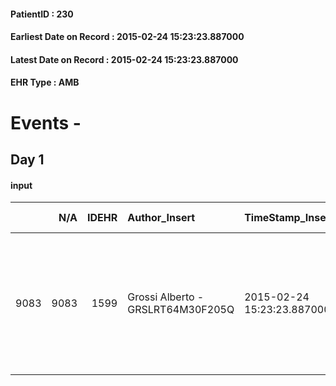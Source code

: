 
#### PatientID : 230
#### Earliest Date on Record : 2015-02-24 15:23:23.887000
#### Latest Date on Record : 2015-02-24 15:23:23.887000
#### EHR Type : AMB

# Events - 

## Day 1

#### input
|      |    N/A |   IDEHR | Author_Insert                     | TimeStamp_Insert           | EHRType   |   PatientID |   IDDigitalSignDocument | persone_vicine   |   Unnamed: 0_x.1 |   IDANAMNESI_SOCIALE | Patient   | FamigliaAltro   | Paziente_T   | FamigliaAltro_T   |   Non_Rilevabile_x.1 | Note_Non_Rilevabile_x.1   | opt_Problemi   | chk_contr_sintomi   | opt_paziente_a   | opt_famiglia_a   | opt_adeguatezza   | opt_paziente_solo   | ds_note_con                                                                                                                   | opt_presente_assente   | Caregiver_principale         | opt_necessario   | opt_paziente_psi   | opt_Ins_vol   | ds_note_prio                                                               | opt_inv_civile            | Needs     | opt_disponibilita_f   | opt_famiglia_psi   | opt_disponibilit_paz   |
|-----:|-------:|--------:|:----------------------------------|:---------------------------|:----------|------------:|------------------------:|:-----------------|-----------------:|---------------------:|:----------|:----------------|:-------------|:------------------|---------------------:|:--------------------------|:---------------|:--------------------|:-----------------|:-----------------|:------------------|:--------------------|:------------------------------------------------------------------------------------------------------------------------------|:-----------------------|:-----------------------------|:-----------------|:-------------------|:--------------|:---------------------------------------------------------------------------|:--------------------------|:----------|:----------------------|:-------------------|:-----------------------|
| 9083 |   9083 |    1599 | Grossi Alberto - GRSLRT64M30F205Q | 2015-02-24 15:23:23.887000 | AMB       |         230 |                   23451 | N/A              |              408 |                  256 | Si#1      | Si#1            | No#0         | Si#1              |                    0 | NR                        | No#0           | controllo sintomi#0 | Congruenti#1     | Congruenti#1     | Da valutare#2     | Si#1                | Vive sola, la famiglia √® intenzionata ad inserire badante nelle 24 ore, un figlio coniugato fuori casa gestisce l'assistenza | Presente#1             | figlio Antonio e nuora Vanda | Si#1             | No#0               | No#0          | Il figlio e la nuora sembrano ben orientati rispetto ad un percorso di CP. | in fase di accertamento#2 | Clinici#0 | Si#1                  | No#0               | Si#1                   |



